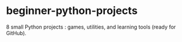# beginner-python-projects
8 small Python projects : games, utilities, and learning tools (ready for GitHub).
